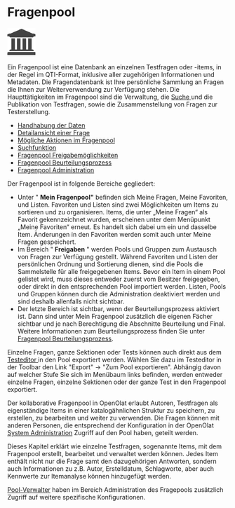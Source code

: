 # Fragenpool

![](assets/repository.png)

Ein Fragenpool ist eine Datenbank an einzelnen Testfragen oder -items, in der
Regel im QTI-Format, inklusive aller zugehörigen Informationen und Metadaten.
Die Fragendatenbank ist Ihre persönliche Sammlung an Fragen die Ihnen zur
Weiterverwendung zur Verfügung stehen. Die Haupttätigkeiten im Fragenpool sind
die Verwaltung, die [Suche ](Search.de.md)und die Publikation von
Testfragen, sowie die Zusammenstellung von Fragen zur Testerstellung.

  * [Handhabung der Daten](Data_Management.de.md)
  * [Detailansicht einer Frage](Item_Detailed_View.de.md)
  * [Mögliche Aktionen im Fragenpool](Question_bank_possible_operations.de.md)
  * [Suchfunktion](Search.de.md)
  * [Fragenpool Freigabemöglichkeiten](Question_Pool_Sharing_Options.de.md)
  * [Fragenpool Beurteilungsprozess](Question_Bank_Review_Process.de.md)
  * [Fragenpool Administration](Question_Bank_Administration.de.md)

Der Fragenpool ist in folgende Bereiche gegliedert:

  * Unter " **Mein Fragenpool"**  befinden sich Meine Fragen, Meine Favoriten, und Listen. Favoriten und Listen sind zwei Möglichkeiten um Items zu sortieren und zu organisieren. Items, die unter „Meine Fragen“ als Favorit gekennzeichnet wurden, erscheinen unter dem Menüpunkt „Meine Favoriten“ erneut. Es handelt sich dabei um ein und dasselbe Item. Änderungen in den Favoriten werden somit auch unter Meine Fragen gespeichert.
  * Im Bereich " **Freigaben** " werden Pools und Gruppen zum Austausch von Fragen zur Verfügung gestellt. Während Favoriten und Listen der persönlichen Ordnung und Sortierung dienen, sind die Pools die Sammelstelle für alle freigegebenen Items. Bevor ein Item in einem Pool gelistet wird, muss dieses entweder zuerst vom Besitzer freigegeben, oder direkt in den entsprechenden Pool importiert werden. Listen, Pools und Gruppen können durch die Administration deaktiviert werden und sind deshalb allenfalls nicht sichtbar. 
  * Der letzte Bereich ist sichtbar, wenn der Beurteilungsprozess aktiviert ist. Dann sind unter Mein Fragenpool zusätzlich die eigenen Fächer sichtbar und je nach Berechtigung die Abschnitte Beurteilung und Final. Weitere Informationen zum Beurteilungsprozess finden Sie unter [Fragenpool Beurteilungsprozess](Question_Bank_Review_Process.de.md).

Einzelne Fragen, ganze Sektionen oder Tests können auch direkt aus dem
[Testeditor ](../learningresources/Test_editor_QTI_2.1.de.md)in den Pool exportiert werden. Wählen Sie dazu
im Testeditor in der Toolbar den Link "Export" → "Zum Pool exportieren".
Abhängig davon auf welcher Stufe Sie sich im Menübaum links befinden, werden
entweder einzelne Fragen, einzelne Sektionen oder der ganze Test in den
Fragenpool exportiert.

Der kollaborative Fragenpool in OpenOlat erlaubt Autoren, Testfragen als
eigenständige Items in einer katalogähnlichen Struktur zu speichern, zu
erstellen, zu bearbeiten und weiter zu verwenden. Die Fragen können mit
anderen Personen, die entsprechend der Konfiguration in der OpenOlat [System
Administration](../../manual_admin/administration/Customizing.de.md) Zugriff auf den Pool haben, geteilt werden.

Dieses Kapitel erklärt wie einzelne Testfragen, sogenannte Items, mit dem
Fragenpool erstellt, bearbeitet und verwaltet werden können. Jedes Item
enthält nicht nur die Frage samt den dazugehörigen Antworten, sondern auch
Informationen zu z.B. Autor, Erstelldatum, Schlagworte, aber auch Kennwerte
zur Itemanalyse können hinzugefügt werden.

[Pool-Verwalter](Question_Bank_Administration.de.md) haben im Bereich
Administration des Fragepools zusätzlich Zugriff auf weitere spezifische
Konfigurationen.

